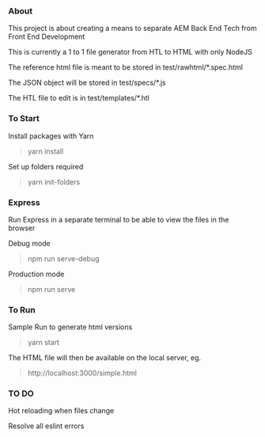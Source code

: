 ### About

This project is about creating a means to separate AEM Back End Tech from Front End Development

This is currently a 1 to 1 file generator from HTL to HTML with only NodeJS

The reference html file is meant to be stored in test/rawhtml/*.spec.html

The JSON object will be stored in test/specs/*.js

The HTL file to edit is in test/templates/*.htl

### To Start

Install packages with Yarn

> yarn install

Set up folders required

> yarn init-folders

### Express

Run Express in a separate terminal to be able to view the files in the browser

Debug mode

> npm run serve-debug

Production mode

> npm run serve

### To Run

Sample Run to generate html versions

> yarn start

The HTML file will then be available on the local server, eg.

> http://localhost:3000/simple.html

### TO DO

Hot reloading when files change

Resolve all eslint errors